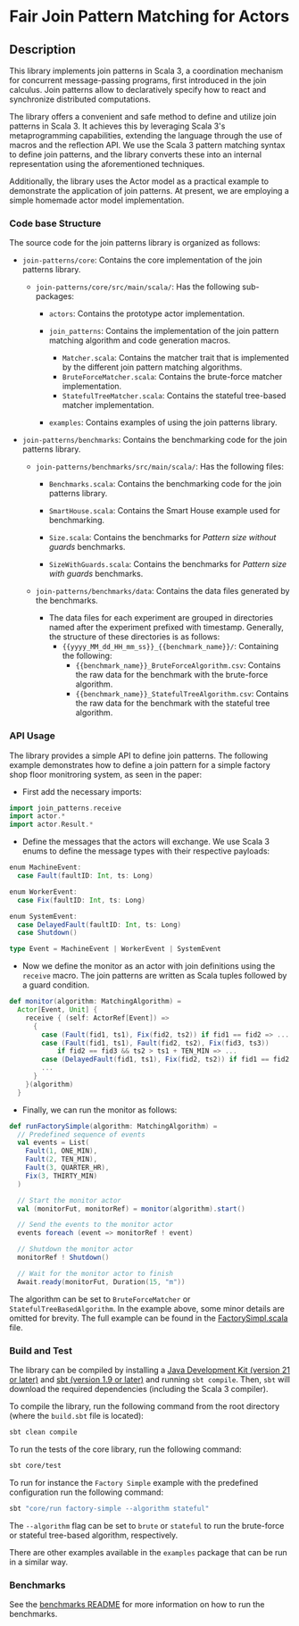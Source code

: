 # Fair Join Pattern Matching for Actors

## Description

This library implements join patterns in Scala 3, a coordination mechanism for
concurrent message-passing programs, first introduced in the join calculus. Join
patterns allow to declaratively specify how to react and synchronize distributed
computations.

The library offers a convenient and safe method to define and utilize join
patterns in Scala 3. It achieves this by leveraging Scala 3's metaprogramming
capabilities, extending the language through the use of macros and the
reflection API. We use the Scala 3 pattern matching syntax to define join
patterns, and the library converts these into an internal representation using
the aforementioned techniques.

Additionally, the library uses the Actor model as a practical example to
demonstrate the application of join patterns. At present, we are employing a
simple homemade actor model implementation.

### Code base Structure

The source code for the join patterns library is organized as follows:

- `join-patterns/core`: Contains the core implementation of the join patterns library.

  - `join-patterns/core/src/main/scala/`: Has the following sub-packages:

    - `actors`: Contains the prototype actor implementation.

    - `join_patterns`: Contains the implementation of the join pattern
      matching algorithm and code generation macros.
      - `Matcher.scala`: Contains the matcher trait that is implemented by the
        different join pattern matching algorithms.
      - `BruteForceMatcher.scala`: Contains the brute-force matcher implementation.
      - `StatefulTreeMatcher.scala`: Contains the stateful tree-based matcher
        implementation.

    - `examples`: Contains examples of using the join patterns library.

- `join-patterns/benchmarks`: Contains the benchmarking code for the join patterns library.

  - `join-patterns/benchmarks/src/main/scala/`: Has the following files:

    - `Benchmarks.scala`: Contains the benchmarking code for the join patterns library.

    - `SmartHouse.scala`: Contains the Smart House example used for benchmarking.

    - `Size.scala`: Contains the benchmarks for _Pattern size without guards_ benchmarks.

    - `SizeWithGuards.scala`: Contains the benchmarks for _Pattern size with
      guards_ benchmarks.
  - `join-patterns/benchmarks/data`: Contains the data files generated by the benchmarks.
    - The data files for each experiment are grouped in directories named after
      the experiment prefixed with timestamp. Generally, the structure of these
      directories is as follows:
      - `{{yyyy_MM_dd_HH_mm_ss}}_{{benchmark_name}}/`: Containing the following:
        - `{{benchmark_name}}_BruteForceAlgorithm.csv`: Contains the raw data
          for the benchmark with the brute-force algorithm.
        - `{{benchmark_name}}_StatefulTreeAlgorithm.csv`: Contains the raw data
          for the benchmark with the stateful tree algorithm.

### API Usage

The library provides a simple API to define join patterns. The following example
demonstrates how to define a join pattern for a simple factory shop floor
monitroring system, as seen in the paper:

- First add the necessary imports:

```scala
import join_patterns.receive
import actor.*
import actor.Result.*
```

- Define the messages that the actors will exchange. We use Scala 3 enums to
  define the message types with their respective payloads:

```scala
enum MachineEvent:
  case Fault(faultID: Int, ts: Long)

enum WorkerEvent:
  case Fix(faultID: Int, ts: Long)

enum SystemEvent:
  case DelayedFault(faultID: Int, ts: Long)
  case Shutdown()

type Event = MachineEvent | WorkerEvent | SystemEvent
```

- Now we define the monitor as an actor with join definitions using the `receive` macro.
  The join patterns are written as Scala tuples followed by a guard condition.

```scala
def monitor(algorithm: MatchingAlgorithm) =
  Actor[Event, Unit] {
    receive { (self: ActorRef[Event]) =>
      {
        case (Fault(fid1, ts1), Fix(fid2, ts2)) if fid1 == fid2 => ...
        case (Fault(fid1, ts1), Fault(fid2, ts2), Fix(fid3, ts3))
            if fid2 == fid3 && ts2 > ts1 + TEN_MIN => ...
        case (DelayedFault(fid1, ts1), Fix(fid2, ts2)) if fid1 == fid2 => ...
        ...
      }
    }(algorithm)
  }
```

- Finally, we can run the monitor as follows:

```scala
def runFactorySimple(algorithm: MatchingAlgorithm) =
  // Predefined sequence of events
  val events = List(
    Fault(1, ONE_MIN),
    Fault(2, TEN_MIN),
    Fault(3, QUARTER_HR),
    Fix(3, THIRTY_MIN)
  )

  // Start the monitor actor
  val (monitorFut, monitorRef) = monitor(algorithm).start()

  // Send the events to the monitor actor
  events foreach (event => monitorRef ! event)

  // Shutdown the monitor actor
  monitorRef ! Shutdown()

  // Wait for the monitor actor to finish
  Await.ready(monitorFut, Duration(15, "m"))
```

The algorithm can be set to `BruteForceMatcher` or `StatefulTreeBasedAlgorithm`.
In the example above, some minor details are omitted for brevity. The full
example can be found in the [FactorySimpl.scala](core/src/main/scala/examples/FactorySimpl.scala) file.


### Build and Test

The library can be compiled by installing a [Java Development Kit (version 21 or later)](https://jdk.java.net/21/) and
[sbt (version 1.9 or later)](https://www.scala-sbt.org/) and running `sbt compile`. Then, `sbt` will download the required
dependencies (including the Scala 3 compiler).

To compile the library, run the following command from the root directory (where
the `build.sbt` file is located):

```bash
sbt clean compile
```

To run the tests of the core library, run the following command:

```bash
sbt core/test
```

To run for instance the `Factory Simple` example with the predefined configuration
run the following command:

```bash
sbt "core/run factory-simple --algorithm stateful"
```

The `--algorithm` flag can be set to `brute` or `stateful` to run the brute-force or
stateful tree-based algorithm, respectively.

There are other examples available in the `examples` package that can be run in a similar way.

### Benchmarks

See the [benchmarks README](benchmarks/README.md) for more information on how to
run the benchmarks.
